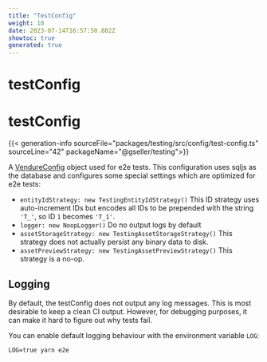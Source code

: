 ```yaml
---
title: "TestConfig"
weight: 10
date: 2023-07-14T16:57:50.802Z
showtoc: true
generated: true
---
```

<!-- This file was generated from the Vendure source. Do not modify. Instead, re-run the "docs:build" script -->

# testConfig
<div class="symbol">


# testConfig

{{< generation-info sourceFile="packages/testing/src/config/test-config.ts" sourceLine="42" packageName="@gseller/testing">}}

A <a href='/typescript-api/configuration/vendure-config#vendureconfig'>VendureConfig</a> object used for e2e tests. This configuration uses sqljs as the database
and configures some special settings which are optimized for e2e tests:

* `entityIdStrategy: new TestingEntityIdStrategy()` This ID strategy uses auto-increment IDs but encodes all IDs
to be prepended with the string `'T_'`, so ID `1` becomes `'T_1'`.
* `logger: new NoopLogger()` Do no output logs by default
* `assetStorageStrategy: new TestingAssetStorageStrategy()` This strategy does not actually persist any binary data to disk.
* `assetPreviewStrategy: new TestingAssetPreviewStrategy()` This strategy is a no-op.

## Logging
By default, the testConfig does not output any log messages. This is most desirable to keep a clean CI output.
However, for debugging purposes, it can make it hard to figure out why tests fail.

You can enable default logging behaviour with the environment variable `LOG`:

```
LOG=true yarn e2e
```

</div>
